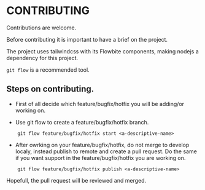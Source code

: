 # CONTRIBUTING

Contributions are welcome.

Before contributing it is important to have a brief on the project.

The project uses tailwindcss with its Flowbite components, making nodejs a dependency for this project.

`git flow` is a recommended tool.


## Steps on contributing.

- First of all decide which feature/bugfix/hotfix you will be adding/or working on.

- Use git flow to create a feature/bugfix/hotfix branch.

```
    git flow feature/bugfix/hotfix start <a-descriptive-name>
```

- After owrking on your feature/bugfix/hotfix, do not merge to develop localy, instead publish to remote and create a pull request. Do the same if you want support in the feature/bugfix/hotfix you are working on.

```
    git flow feature/bugfix/hotfix publish <a-descriptive-name>
```

Hopefull, the pull request will be reviewed and merged.

